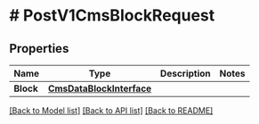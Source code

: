 # # PostV1CmsBlockRequest


## Properties 


Name | Type | Description | Notes
------------ | ------------- | ------------- | -------------
**Block**| [**CmsDataBlockInterface**](CmsDataBlockInterface.md) |   |


[[Back to Model list]](../../README.md#models) [[Back to API list]](../../README.md#endpoints) [[Back to README]](../../README.md)

